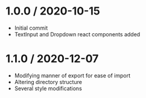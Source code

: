 1.0.0 / 2020-10-15
===================

  * Initial commit
  * TextInput and Dropdown react components added

1.1.0 / 2020-12-07
===================

  * Modifying manner of export for ease of import
  * Altering directory structure
  * Several style modifications
